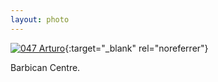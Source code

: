 ```yaml
---
layout: photo
---
```


[![047 Arturo](https://c1.staticflickr.com/1/409/20445815731_bd7d25ce60_c.jpg)](https://www.flickr.com/photos/131440297@N08/20445815731/){:target="_blank" rel="noreferrer"}

Barbican Centre.
